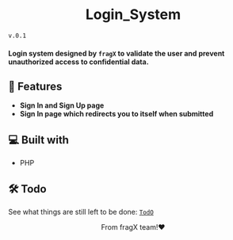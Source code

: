 <h1 align="center">
Login_System</h1>

 `v.0.1`

#### Login system designed by `fragX` to validate the user and prevent unauthorized access to confidential data.

## 🧐 Features
- **Sign In and Sign Up page**
- **Sign In page which redirects you to itself when submitted**

## 💻 Built with
- PHP

## 🛠️ Todo
See what things are still left to be done: [`TodO`](TODO.md)

<p align="center">
    From fragX team!❤️
</p>
